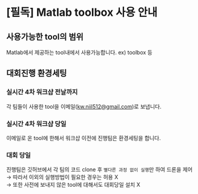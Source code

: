 # [필독] Matlab toolbox 사용 안내

## 사용가능한 tool의 범위

Matlab에서 제공하는 tool내에서 사용가능합니다.
ex) toolbox 등


## 대회진행 환경세팅

### 실시간 4차 워크샵 전날까지
각 팀들이 사용한 tool을 이메일(kw.niil512@gmail.com)로 보냅니다.

### 실시간 4차 워크샵 당일
이메일로 온 tool에 한해서 워크샵 이전에 진행팀은 환경세팅을 합니다.

### 대회 당일
진행팀은 깃허브에서 각 팀의 코드 clone 후 `별다른 과정 없이 실행`만 하여 드론을 제어   
&rarr; 따라서 이외의 실행방법이 필요한 경우는 허용 X   
&rarr; 또한 사전에 보내지 않은 tool에 대해서도 대회당일 설치 X   
